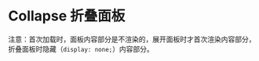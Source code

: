 # Collapse 折叠面板 <Common-SourceCodeLink comp="collapse" />


<collapse-demo1 />





注意：首次加载时，面板内容部分是不渲染的，展开面板时才首次渲染内容部分，折叠面板时隐藏（`display: none;`）内容部分。